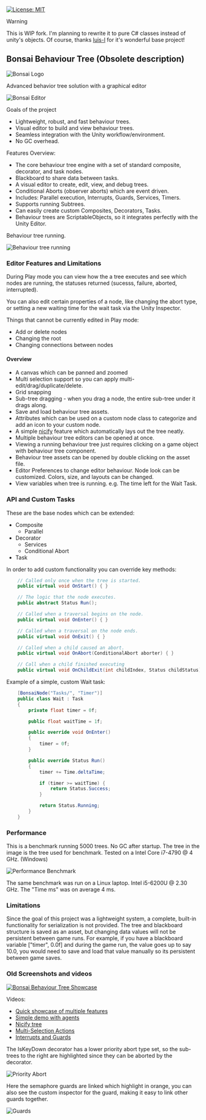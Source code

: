 [![License: MIT](https://img.shields.io/badge/License-MIT-yellow.svg)](https://opensource.org/licenses/MIT)

> [!WARNING]  
> This is WIP fork. I'm planning to rewrite it to pure C# classes instead of unity's objects. Of course, thanks [luis-l](https://github.com/luis-l) for it's wonderful base project!

## Bonsai Behaviour Tree (Obsolete description)

![Bonsai Logo](https://i.imgur.com/WTxGOZC.png) 

Advanced behavior tree solution with a graphical editor

![Bonsai Editor](https://i.imgur.com/KQZgWtF.png)

Goals of the project
- Lightweight, robust, and fast behaviour trees.
- Visual editor to build and view behaviour trees.
- Seamless integration with the Unity workflow/environment.
- No GC overhead.

Features Overview:

- The core behaviour tree engine with a set of standard composite, decorator, and task nodes.
- Blackboard to share data between tasks.
- A visual editor to create, edit, view, and debug trees.
- Conditional Aborts (observer aborts) which are event driven.
- Includes: Parallel execution, Interrupts, Guards, Services, Timers.
- Supports running Subtrees.
- Can easily create custom Composites, Decorators, Tasks.
- Behaviour trees are ScriptableObjects, so it integrates perfectly with the Unity Editor.

Behaviour tree running.

![Behaviour tree running](https://i.imgur.com/0DLgw5C.png)

### Editor Features and Limitations

During Play mode you can view how the a tree executes and see which nodes are running, the statuses returned (sucesss, failure, aborted, interrupted).

You can also edit certain properties of a node, like changing the abort type, or setting a new waiting time for the wait task via the Unity Inspector.

Things that cannot be currently edited in Play mode:
- Add or delete nodes
- Changing the root
- Changing connections between nodes

#### Overview

- A canvas which can be panned and zoomed
- Multi selection support so you can apply multi-edit/drag/duplicate/delete.
- Grid snapping
- Sub-tree dragging - when you drag a node, the entire sub-tree under it drags along.
- Save and load behaviour tree assets.
- Attributes which can be used on a custom node class to categorize and add an icon to your custom node.
- A simple [nicify](https://twitter.com/i/status/855851944103092224) feature which automatically lays out the tree neatly.
- Multiple behaviour tree editors can be opened at once.
- Viewing a running behaviour tree just requires clicking on a game object with behaviour tree component.
- Behaviour tree assets can be opened by double clicking on the asset file.
- Editor Preferences to change editor behaviour. Node look can be customized. Colors, size, and layouts can be changed.
- View variables when tree is running. e.g. The time left for the Wait Task. 

### API and Custom Tasks

These are the base nodes which can be extended:

- Composite
  - Parallel
- Decorator
  - Services
  - Conditional Abort
- Task

In order to add custom functionality you can override key methods:
```csharp
    // Called only once when the tree is started.
    public virtual void OnStart() { }

    // The logic that the node executes.
    public abstract Status Run();

    // Called when a traversal begins on the node.
    public virtual void OnEnter() { }

    // Called when a traversal on the node ends.
    public virtual void OnExit() { }

    // Called when a child caused an abort.
    public virtual void OnAbort(ConditionalAbort aborter) { }

    // Call when a child finished executing
    public virtual void OnChildExit(int childIndex, Status childStatus) { }
```
Example of a simple, custom Wait task:
```csharp
    [BonsaiNode("Tasks/", "Timer")]
    public class Wait : Task
    {
        private float timer = 0f;

        public float waitTime = 1f;

        public override void OnEnter()
        {
            timer = 0f;
        }

        public override Status Run()
        {
            timer += Time.deltaTime;

            if (timer >= waitTime) {
                return Status.Success;
            }

            return Status.Running;
        }
    }
```

### Performance

This is a benchmark running 5000 trees. No GC after startup. The tree in the image is the tree used for benchmark. Tested on a Intel Core i7-4790 @ 4 GHz. (Windows)

![Performance Benchmark](http://i.imgur.com/hm0yHM1.png)

The same benchmark was run on a Linux laptop. Intel i5-6200U @ 2.30 GHz. The "Time ms" was on average 4 ms.

### Limitations

Since the goal of this project was a lightweight system, a complete, built-in functionality for serialization is not provided. The tree and blackboard structure is saved as an asset, but changing data values will not be persistent between game runs. For example, if you have a blackboard variable ["timer", 0.0f] and during the game run, the value goes up to say 10.0, you would need to save and load that value manually so its persistent between game saves.

### Old Screenshots and videos

[![Bonsai Behaviour Tree Showcase](https://i.imgur.com/Cuddqco.png)](https://www.youtube.com/watch?v=BL6TUJwAFWg)

Videos:
- [Quick showcase of multiple features](https://twitter.com/i/status/866473174577401856)
- [Simple demo with agents](https://twitter.com/i/status/865356769572384776)
- [Nicify tree](https://twitter.com/i/status/855851944103092224)
- [Multi-Selection Actions](https://twitter.com/i/status/866830814234980352)
- [Interrupts and Guards](https://twitter.com/i/status/867516094537510912)

The IsKeyDown decorator has a lower priority abort type set, so the sub-trees to the right are highlighted since they can be aborted by the decorator.

![Priority Abort](http://i.imgur.com/S7SVlja.png)

Here the semaphore guards are linked which highlight in orange, you can also see the custom inspector for the guard, making it easy to link other guards together.

![Guards](http://i.imgur.com/9w3f1PE.png)
